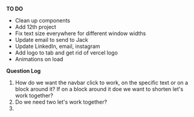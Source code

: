 **TO DO**

- Clean up components
- Add 12th project
- Fix text size everywhere for different window widths
- Update email to send to Jack
- Update LinkedIn, email, instagram
- Add logo to tab and get rid of vercel logo
- Animations on load

**Question Log**

1. How do we want the navbar click to work, on the specific text or on a block around it? If on a block around it doe we want to shorten let's work together?
2. Do we need two let's work together?
3.
